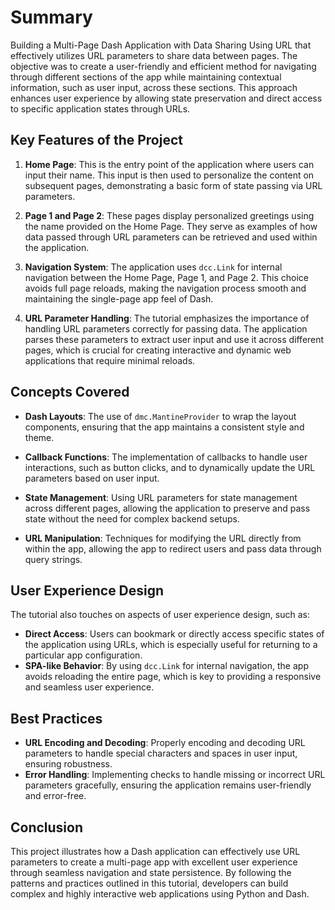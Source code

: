 # Summary

Building a Multi-Page Dash Application with Data Sharing Using URL that effectively utilizes URL parameters to share data between pages. The objective was to create a user-friendly and efficient method for navigating through different sections of the app while maintaining contextual information, such as user input, across these sections. This approach enhances user experience by allowing state preservation and direct access to specific application states through URLs.

## **Key Features of the Project**

1. **Home Page**: This is the entry point of the application where users can input their name. This input is then used to personalize the content on subsequent pages, demonstrating a basic form of state passing via URL parameters.

2. **Page 1 and Page 2**: These pages display personalized greetings using the name provided on the Home Page. They serve as examples of how data passed through URL parameters can be retrieved and used within the application.

3. **Navigation System**: The application uses `dcc.Link` for internal navigation between the Home Page, Page 1, and Page 2. This choice avoids full page reloads, making the navigation process smooth and maintaining the single-page app feel of Dash.

4. **URL Parameter Handling**: The tutorial emphasizes the importance of handling URL parameters correctly for passing data. The application parses these parameters to extract user input and use it across different pages, which is crucial for creating interactive and dynamic web applications that require minimal reloads.

## **Concepts Covered**

- **Dash Layouts**: The use of `dmc.MantineProvider` to wrap the layout components, ensuring that the app maintains a consistent style and theme.
  
- **Callback Functions**: The implementation of callbacks to handle user interactions, such as button clicks, and to dynamically update the URL parameters based on user input.
  
- **State Management**: Using URL parameters for state management across different pages, allowing the application to preserve and pass state without the need for complex backend setups.

- **URL Manipulation**: Techniques for modifying the URL directly from within the app, allowing the app to redirect users and pass data through query strings.

## **User Experience Design**

The tutorial also touches on aspects of user experience design, such as:

- **Direct Access**: Users can bookmark or directly access specific states of the application using URLs, which is especially useful for returning to a particular app configuration.
- **SPA-like Behavior**: By using `dcc.Link` for internal navigation, the app avoids reloading the entire page, which is key to providing a responsive and seamless user experience.

## **Best Practices**

- **URL Encoding and Decoding**: Properly encoding and decoding URL parameters to handle special characters and spaces in user input, ensuring robustness.
- **Error Handling**: Implementing checks to handle missing or incorrect URL parameters gracefully, ensuring the application remains user-friendly and error-free.

## **Conclusion**

This project illustrates how a Dash application can effectively use URL parameters to create a multi-page app with excellent user experience through seamless navigation and state persistence. By following the patterns and practices outlined in this tutorial, developers can build complex and highly interactive web applications using Python and Dash.
